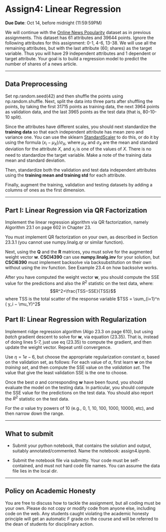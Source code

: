 <!--
.. title: CSCI4390-6390 Assign4
.. slug: dm_assign4
.. date: 2022-10-5 12:23:01 UTC-04:00
.. tags: 
.. category: 
.. link: 
.. description: 
.. has_math: True
.. type: text
-->

# Assign4:  Linear Regression

**Due Date**: Oct 14, before midnight (11:59:59PM)

We will continue with the [Online News Popularity](https://archive.ics.uci.edu/ml/datasets/online+news+popularity)
dataset as in previous assignments. This dataset has 61 attributes and 39644
points. 
Ignore the following attributes for this assignment: 0-1,
4-6, 13-38. We will use all the remaining attributes, but with the last attribute
(60; shares) as the target variable. Thus you will have 29 independent
attributes and 1 dependent or target attribute. Your goal is to build a
regression model to predict the number of shares of a news article.

---

## Data Preprocessing

Set
np.random.seed(42) and then shuffle the points using np.random.shuffle.
Next, split the data into three parts after shuffling the points, by taking 
the first 31715 points as
training data, the next 3964 points as validation data, and the last 3965
points as the test data (that is, 80-10-10 split).

Since the attributes have different scales, you should next 
standardize the **training data** so that each independent attribute has mean zero and variance one. 
You can use the sklearn [StandardScaler](https://scikit-learn.org/stable/modules/generated/sklearn.preprocessing.StandardScaler.html)
to do this, or do it by using the formula $(x_i-\mu_X)/\sigma_X$, where
$\mu_X$ and $\sigma_X$ are the mean and standard deviation for the
attribute $X$, and $x_i$ is one of the values of $X$. There is no need to
standardize the target variable. Make a note of the training data mean and
standard deviation.

Then, standardize both the validation and test data independent
attributes using the **training mean and training std** for each attribute.

Finally, augment the training, validation and testing datasets by adding a
columns of ones as the first dimension.

---

## Part I: Linear Regression via QR Factorization

Implement the linear regression algorithm via QR factorization,
namely Algorithm 23.1 on page 602 in Chapter 23.

You must implement QR factorization on your own, as described
in Section 23.3.1 (you cannot use numpy.linalg.qr or similar function).

Next,  using the $\mathbf{Q}$ and the $\mathbf{R}$ matrices, you must
solve for the augmented weight vector $\mathbf{w}$.
 **CSCI4390** can
use **numpy.linalg.inv** for your solution, but **CSCI6390** must implement backsolve via backsubstitution 
on their own without using the inv function. See Example 23.4 on how backsolve works.

After you have computed the weight vector $\mathbf{w}$,
you should compute the SSE value for the predictions and also the
$R^2$ statistic on the test data, where: 
$$R^2=\frac{TSS−SSE}{TSS}$$
where TSS is the total scatter of the response variable 
$TSS = \sum_{i=1}^n ( y_i − \mu_Y)^2$


## Part II: Linear Regression with Regularization

Implement ridge regression algorithm (Algo 23.3 on page 610), but using *batch* gradient descent 
to solve for $\mathbf{w}$, via equation (23.35). That is, instead of doing
lines 5-7, just use eq (23.35) to compute the gradient, and then update the
weight vector. Repeat until convergence.

Use $\eta=1e-6$, but choose the appropriate regularization constant $\alpha$, based on the validation set, as follows: 
For each value of $\alpha$, first learn $\mathbf{w}$ on the
*training set*, and then compute the SSE value on the *validation set*.
The value that give the least validation SSE is the one to
choose. 

Once the best $\alpha$ and corresponding $\mathbf{w}$ have
been found, you should evaluate the model on the
testing data. In particular, you should compute the SSE value for the predictions on the test data.
You should also report the $R^2$ statistic on the test data.

For the $\alpha$ value try powers of 10 (e.g., 0, 1, 10, 100, 1000, 10000,
etc), and then narrow down the range.

---

## What to submit

* Submit your python notebook, that contains the solution and output, 
suitably annotated/commented. Name the notebook: assign4.ipynb.


* Submit the notebook file via submitty. Your code must be self-contained,
    and must not hard code file names. You can assume the data file lies in
    the local dir.

---

## Policy on Academic Honesty

You are free to discuss how to tackle the assignment, but all coding
must be your own. Please do not copy or modify code from anyone else,
including code on the web. Any students caught violating the academic
honesty principle will get an automatic F grade on the course and will
be referred to the dean of students for disciplinary action.

